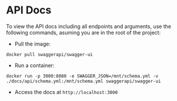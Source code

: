 # API Docs

To view the API docs including all endpoints and arguments, use the following commands, asuming you are in the root of the project:

- Pull the image:

`docker pull swaggerapi/swagger-ui`

- Run a container:

`docker run -p 3000:8080 -e SWAGGER_JSON=/mnt/schema.yml -v ./docs/api/schema.yml:/mnt/schema.yml swaggerapi/swagger-ui`

- Access the docs at `http://localhost:3000`
